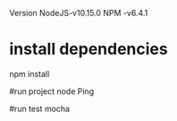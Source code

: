 <!-- Программа позволяет узнать по названию сайта его адреc и некоторые характеристики -->


Version NodeJS-v10.15.0
NPM -v6.4.1
# install dependencies
npm install


#run project
node Ping

#run test
mocha

